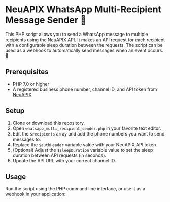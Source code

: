 # NeuAPIX WhatsApp Multi-Recipient Message Sender 💬

This PHP script allows you to send a WhatsApp message to multiple recipients using the NeuAPIX API. It makes an API request for each recipient with a configurable sleep duration between the requests. The script can be used as a webhook to automatically send messages when an event occurs. 🚀

## Prerequisites

- PHP 7.0 or higher
- A registered business phone number, channel ID, and API token from [NeuAPIX](https://developer.neuapix.com/)

## Setup

1. Clone or download this repository.
2. Open `whatsapp_multi_recipient_sender.php` in your favorite text editor.
3. Edit the `$recipients` array and add the phone numbers you want to send messages to.
4. Replace the `$authHeader` variable value with your NeuAPIX API token.
5. (Optional) Adjust the `$sleepDuration` variable value to set the sleep duration between API requests (in seconds).
6. Update the API URL with your correct channel ID.

## Usage

Run the script using the PHP command line interface, or use it as a webhook in your application:



